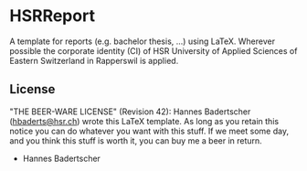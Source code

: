 HSRReport
=========

A template for reports (e.g. bachelor thesis, ...) using LaTeX. Wherever possible the 
corporate identity (CI) of HSR University of Applied Sciences of Eastern Switzerland
in Rapperswil is applied.


License
-------
"THE BEER-WARE LICENSE" (Revision 42):
Hannes Badertscher (hbaderts@hsr.ch) wrote this LaTeX template. As long as you retain 
this notice you can do whatever you want with this stuff. If we meet some day, 
and you think this stuff is worth it, you can buy me a beer in return. 
- Hannes Badertscher
